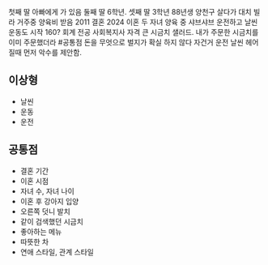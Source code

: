 첫째 딸 아빠에게 가 있음
둘째 딸 6학년. 셋째 딸 3학년
88년생
양천구 살다가 대치 빌라 거주중
양육비 받음
2011 결혼 2024 이혼
두 자녀 양육 중
샤브샤브
운전하고 날씬 운동도 시작
160? 
회계 전공
사회복지사 자격
큰 
시금치 샐러드.  내가 주문한 시금치를 이미 주문했더라 #공통점 
돈을 무엇으로 벌지가 확실 하지 않다
자건거 운전 날씬 
헤어질때 먼저 악수를 제안함.

## 이상형
- 날씬
- 운동
- 운전
## 공통점
- 결혼 기간
- 이혼 시점
- 자녀 수, 자녀 나이
- 이혼 후 강아지 입양
- 오른쪽 덧니 발치
- 같이 검색했던 시금치
- 좋아하는 메뉴
- 따뜻한 차
- 연애 스타일, 관계 스타일